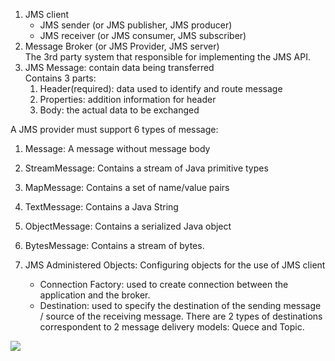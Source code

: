 1. JMS client
    * JMS sender (or JMS publisher, JMS producer)
    * JMS receiver (or JMS consumer, JMS subscriber)
2. Message Broker (or JMS Provider, JMS server)  
   The 3rd party system that responsible for implementing the JMS API.
3. JMS Message: contain data being transferred   
   Contains 3 parts:
    1. Header(required): data used to identify and route message
    2. Properties: addition information for header
    3. Body: the actual data to be exchanged

A JMS provider must support 6 types of message:
1. Message: A message without message body
2. StreamMessage: Contains a stream of Java primitive types
3. MapMessage: Contains a set of name/value pairs
4. TextMessage: Contains a Java String
5. ObjectMessage: Contains a serialized Java object
6. BytesMessage: Contains a stream of bytes.

5. JMS Administered Objects: Configuring objects for the use of JMS client
    * Connection Factory: used to create connection between the application and the broker.
    * Destination: used to specify the destination of the sending message / source of the receiving message. There are 2 types of destinations correspondent to 2 message delivery models: Quece and Topic.

![](https://www.oracle.com/ocom/groups/public/@otn/documents/digitalasset/1577107.gif)
